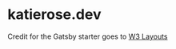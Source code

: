 # katierose.dev

Credit for the Gatsby starter goes to <a href="https://w3layouts.com/">W3 Layouts</a>
